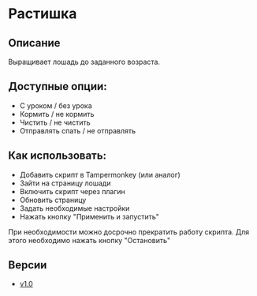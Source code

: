 # Растишка

## Описание
Выращивает лошадь до заданного возраста.

## **Доступные опции:**
- С уроком / без урока
- Кормить / не кормить
- Чистить / не чистить
- Отправлять спать / не отправлять

## **Как использовать:**
- Добавить скрипт в Tampermonkey (или аналог)
- Зайти на страницу лошади
- Включить скрипт через плагин
- Обновить страницу
- Задать необходимые настройки
- Нажать кнопку "Применить и запустить"

При необходимости можно досрочно прекратить работу скрипта. Для этого необходимо нажать кнопку "Остановить"

## Версии
- [v1.0](https://github.com/4eDo/lowadi/blob/7c58f00031edc4e9c1f6b5af2bc2acf90fdd99c1/GrowMe/GrowMe_v1.0.js)
